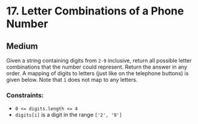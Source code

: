 # 17. Letter Combinations of a Phone Number

## Medium

Given a string containing digits from `2-9` inclusive, return all possible letter combinations that the number could
represent. Return the answer in any order. A mapping of digits to letters (just like on the telephone buttons) is given
below. Note that `1` does not map to any letters.

### Constraints:

- `0 <= digits.length <= 4`
- `digits[i]` is a digit in the range `['2', '9']`
